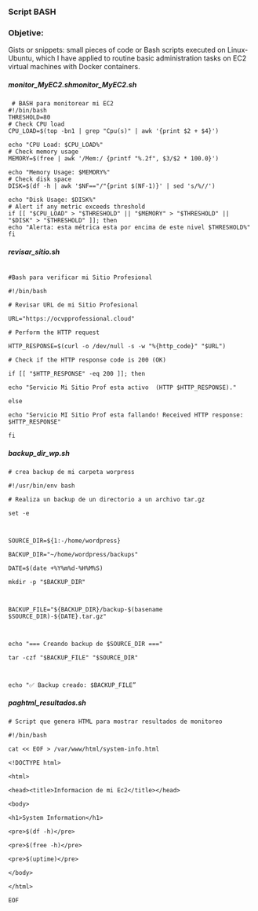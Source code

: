 ### Script BASH

### Objetive:

Gists or snippets: small pieces of code or Bash scripts executed on Linux-Ubuntu, which I have applied to routine basic administration tasks on EC2 virtual machines with Docker containers.

##### monitor_MyEC2.shmonitor_MyEC2.sh
```
 # BASH para monitorear mi EC2
#!/bin/bash 
THRESHOLD=80
# Check CPU load
CPU_LOAD=$(top -bn1 | grep "Cpu(s)" | awk '{print $2 + $4}')

echo "CPU Load: $CPU_LOAD%"
# Check memory usage
MEMORY=$(free | awk '/Mem:/ {printf "%.2f", $3/$2 * 100.0}')

echo "Memory Usage: $MEMORY%"
# Check disk space
DISK=$(df -h | awk '$NF=="/"{print $(NF-1)}' | sed 's/%//')

echo "Disk Usage: $DISK%"
# Alert if any metric exceeds threshold
if [[ "$CPU_LOAD" > "$THRESHOLD" || "$MEMORY" > "$THRESHOLD" || "$DISK" > "$THRESHOLD" ]]; then
echo "Alerta: esta métrica esta por encima de este nivel $THRESHOLD%"
fi
```
##### revisar_sitio.sh
```

#Bash para verificar mi Sitio Profesional

#!/bin/bash

# Revisar URL de mi Sitio Profesional

URL="https://ocvpprofessional.cloud"

# Perform the HTTP request

HTTP_RESPONSE=$(curl -o /dev/null -s -w "%{http_code}" "$URL")

# Check if the HTTP response code is 200 (OK)

if [[ "$HTTP_RESPONSE" -eq 200 ]]; then

echo "Servicio Mi Sitio Prof esta activo  (HTTP $HTTP_RESPONSE)."

else

echo "Servicio MI Sitio Prof esta fallando! Received HTTP response: $HTTP_RESPONSE"

fi
```
##### backup_dir_wp.sh
```
# crea backup de mi carpeta worpress

#!/usr/bin/env bash

# Realiza un backup de un directorio a un archivo tar.gz

set -e

  

SOURCE_DIR=${1:-/home/wordpress}

BACKUP_DIR="~/home/wordpress/backups"

DATE=$(date +%Y%m%d-%H%M%S)

mkdir -p "$BACKUP_DIR"

  

BACKUP_FILE="${BACKUP_DIR}/backup-$(basename $SOURCE_DIR)-${DATE}.tar.gz"

  

echo "=== Creando backup de $SOURCE_DIR ==="

tar -czf "$BACKUP_FILE" "$SOURCE_DIR"

  

echo "✅ Backup creado: $BACKUP_FILE”
```

##### paghtml_resultados.sh
```
# Script que genera HTML para mostrar resultados de monitoreo

#!/bin/bash

cat << EOF > /var/www/html/system-info.html

<!DOCTYPE html>

<html>

<head><title>Informacion de mi Ec2</title></head>

<body>

<h1>System Information</h1>

<pre>$(df -h)</pre>

<pre>$(free -h)</pre>

<pre>$(uptime)</pre>

</body>

</html>

EOF
```